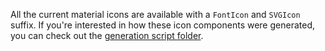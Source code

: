 All the current material icons are available with a `FontIcon` and `SVGIcon`
suffix. If you're interested in how these icon components were generated, you
can check out the
[generation script folder]({{GITHUB_FILE_URL}}/packages/material-icons/scripts).
